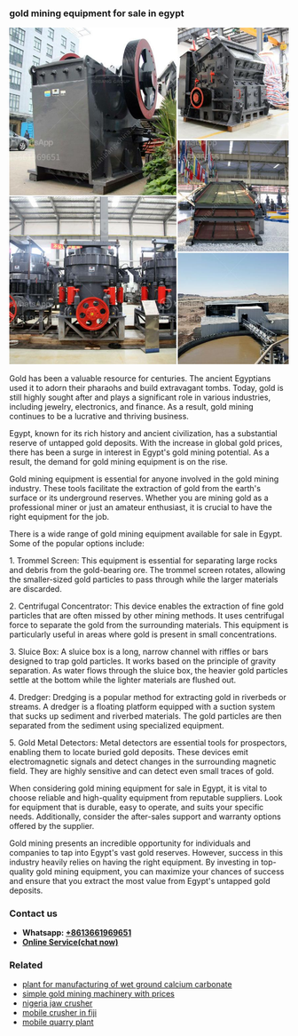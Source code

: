 <h3>gold mining equipment for sale in egypt</h3><img src='1702260315.jpg' alt=''><p>Gold has been a valuable resource for centuries. The ancient Egyptians used it to adorn their pharaohs and build extravagant tombs. Today, gold is still highly sought after and plays a significant role in various industries, including jewelry, electronics, and finance. As a result, gold mining continues to be a lucrative and thriving business.</p><p>Egypt, known for its rich history and ancient civilization, has a substantial reserve of untapped gold deposits. With the increase in global gold prices, there has been a surge in interest in Egypt's gold mining potential. As a result, the demand for gold mining equipment is on the rise.</p><p>Gold mining equipment is essential for anyone involved in the gold mining industry. These tools facilitate the extraction of gold from the earth's surface or its underground reserves. Whether you are mining gold as a professional miner or just an amateur enthusiast, it is crucial to have the right equipment for the job.</p><p>There is a wide range of gold mining equipment available for sale in Egypt. Some of the popular options include:</p><p>1. Trommel Screen: This equipment is essential for separating large rocks and debris from the gold-bearing ore. The trommel screen rotates, allowing the smaller-sized gold particles to pass through while the larger materials are discarded.</p><p>2. Centrifugal Concentrator: This device enables the extraction of fine gold particles that are often missed by other mining methods. It uses centrifugal force to separate the gold from the surrounding materials. This equipment is particularly useful in areas where gold is present in small concentrations.</p><p>3. Sluice Box: A sluice box is a long, narrow channel with riffles or bars designed to trap gold particles. It works based on the principle of gravity separation. As water flows through the sluice box, the heavier gold particles settle at the bottom while the lighter materials are flushed out.</p><p>4. Dredger: Dredging is a popular method for extracting gold in riverbeds or streams. A dredger is a floating platform equipped with a suction system that sucks up sediment and riverbed materials. The gold particles are then separated from the sediment using specialized equipment.</p><p>5. Gold Metal Detectors: Metal detectors are essential tools for prospectors, enabling them to locate buried gold deposits. These devices emit electromagnetic signals and detect changes in the surrounding magnetic field. They are highly sensitive and can detect even small traces of gold.</p><p>When considering gold mining equipment for sale in Egypt, it is vital to choose reliable and high-quality equipment from reputable suppliers. Look for equipment that is durable, easy to operate, and suits your specific needs. Additionally, consider the after-sales support and warranty options offered by the supplier.</p><p>Gold mining presents an incredible opportunity for individuals and companies to tap into Egypt's vast gold reserves. However, success in this industry heavily relies on having the right equipment. By investing in top-quality gold mining equipment, you can maximize your chances of success and ensure that you extract the most value from Egypt's untapped gold deposits.</p><h3>Contact us</h3><ul><li><strong>Whatsapp:&nbsp;<a href="https://wa.me/8613661969651">+8613661969651</a></strong></li><li><a href="https://swt.shibang-china.com/?git&amp;zhl&amp;gold mining equipment for sale in egypt"><strong>Online Service(chat now)</strong></a></li></ul><h3>Related</h3><ul><li><a href='plant for manufacturing of wet ground calcium carbonate.md'>plant for manufacturing of wet ground calcium carbonate</a></li><li><a href='simple gold mining machinery with prices.md'>simple gold mining machinery with prices</a></li><li><a href='nigeria jaw crusher.md'>nigeria jaw crusher</a></li><li><a href='mobile crusher in fiji.md'>mobile crusher in fiji</a></li><li><a href='mobile quarry plant.md'>mobile quarry plant</a></li></ul>